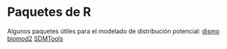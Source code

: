 # Paquetes de R
Algunos paquetes útiles para el modelado de distribución potencial:
[dismo](https://cran.r-project.org/web/packages/dismo/index.html)
[biomod2](https://cran.r-project.org/web/packages/biomod2/index.html)
[SDMTools](https://cran.r-project.org/web/packages/SDMTools/index.html)
